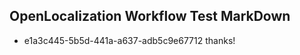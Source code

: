 ## OpenLocalization Workflow Test MarkDown
* e1a3c445-5b5d-441a-a637-adb5c9e67712 
thanks!<!--HONumber=Mar16_HO4-->

